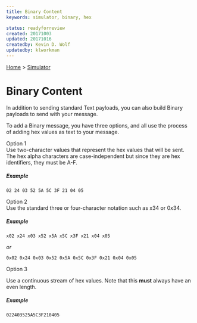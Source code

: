 ```yaml
---
title: Binary Content
keywords: simulator, binary, hex

status: readyforreview
created: 20171003
updated: 20171016
createdby: Kevin D. Wolf
updatedby: klworkman
---
```

[Home](../Index.md) > [Simulator](Index.md)

# Binary Content

In addition to sending standard Text payloads, you can also build Binary payloads to send with your message.

To add a Binary message, you have three options, and all use the process of adding hex values as text to your message.

Option 1  
Use two-character values that represent the hex values that will be sent.  The hex alpha characters are case-independent but
since they are hex identifiers, they must be A-F.

   ##### Example
   ```
   02 24 03 52 5A 5C 3F 21 04 05
   ```

Option 2   
Use the standard three or four-character notation such as x34 or 0x34.

   ##### Example
   ```
   x02 x24 x03 x52 x5A x5C x3F x21 x04 x05
   ```
   *or*
   ```
   0x02 0x24 0x03 0x52 0x5A 0x5C 0x3F 0x21 0x04 0x05
   ```

Option 3

Use a continuous stream of hex values. Note that this **must** always have an even length.

   ##### Example
   ```
   022403525A5C3F210405
   ```
